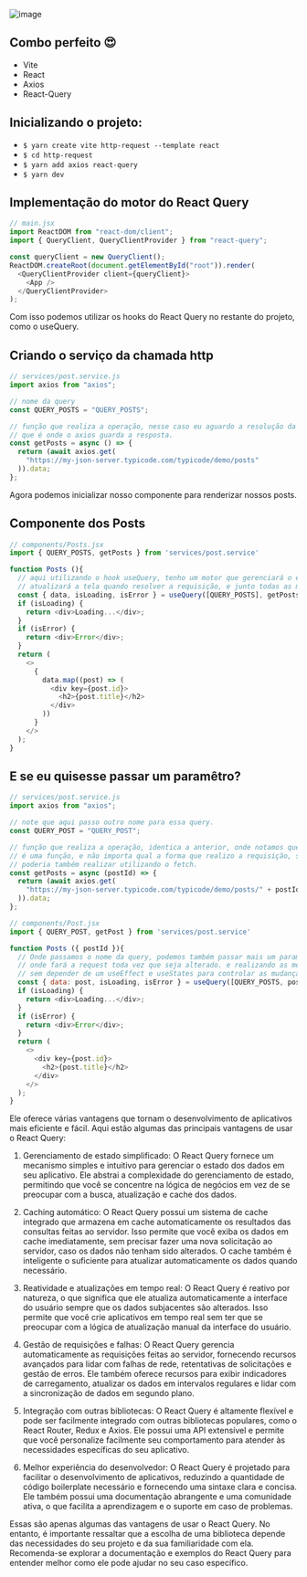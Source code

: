 ![image](https://github.com/Gabriel-Almeida-Ajax/react-query/assets/58678638/25dd9a0e-7a0e-4f06-b905-cdc6042de3de)

## Combo perfeito 😍
- Vite
- React
- Axios
- React-Query

## Inicializando o projeto:

- `$ yarn create vite http-request --template react`
- `$ cd http-request`
- `$ yarn add axios react-query`
- `$ yarn dev`

## Implementação do motor do React Query

```js
// main.jsx
import ReactDOM from "react-dom/client";
import { QueryClient, QueryClientProvider } from "react-query";

const queryClient = new QueryClient();
ReactDOM.createRoot(document.getElementById("root")).render(
  <QueryClientProvider client={queryClient}>
    <App />
  </QueryClientProvider>
);
```

Com isso podemos utilizar os hooks do React Query no restante do projeto, como o useQuery.

## Criando o serviço da chamada http

```js
// services/post.service.js
import axios from "axios";

// nome da query
const QUERY_POSTS = "QUERY_POSTS";

// função que realiza a operação, nesse caso eu aguardo a resolução da promise e devolvo o data,
// que é onde o axios guarda a resposta.
const getPosts = async () => {
  return (await axios.get(
    "https://my-json-server.typicode.com/typicode/demo/posts"
  )).data;
};
```

Agora podemos inicializar nosso componente para renderizar nossos posts.

## Componente dos Posts

```js
// components/Posts.jsx
import { QUERY_POSTS, getPosts } from 'services/post.service'

function Posts (){
  // aqui utilizando o hook useQuery, tenho um motor que gerenciará o estado, ou seja,
  // atualizará a tela quando resolver a requisição, e junto todas as mudanças, como error e loading. 
  const { data, isLoading, isError } = useQuery([QUERY_POSTS], getPosts);
  if (isLoading) {
    return <div>Loading...</div>;
  }
  if (isError) {
    return <div>Error</div>;
  }
  return (
    <>
      {
        data.map((post) => (
          <div key={post.id}>
            <h2>{post.title}</h2>
          </div>
        ))
      }
    </>
  );
}
```

## E se eu quisesse passar um paramêtro?

```js
// services/post.service.js
import axios from "axios";

// note que aqui passo outro nome para essa query.
const QUERY_POST = "QUERY_POST";

// função que realiza a operação, identica a anterior, onde notamos que há um contrato aqui.
// é uma função, e não importa qual a forma que realizo a requisição, somente importa os paramêtros passados.
// poderia também realizar utilizando o fetch. 
const getPosts = async (postId) => {
  return (await axios.get(
    "https://my-json-server.typicode.com/typicode/demo/posts/" + postId
  )).data;
};
```

```js
// components/Post.jsx
import { QUERY_POST, getPost } from 'services/post.service'

function Posts ({ postId }){
  // Onde passamos o nome da query, podemos também passar mais um paramêtro de dependencia, 
  // onde fará a request toda vez que seja alterado. e realizando as mesmas tratativas,
  // sem depender de um useEffect e useStates para controlar as mudanças
  const { data: post, isLoading, isError } = useQuery([QUERY_POSTS, postId], async () => await getPost(postId);
  if (isLoading) {
    return <div>Loading...</div>;
  }
  if (isError) {
    return <div>Error</div>;
  }
  return (
    <>
      <div key={post.id}>
        <h2>{post.title}</h2>
      </div>
    </>
  );
}
```


Ele oferece várias vantagens que tornam o desenvolvimento de aplicativos mais eficiente e fácil. Aqui estão algumas das principais vantagens de usar o React Query:

1. Gerenciamento de estado simplificado: O React Query fornece um mecanismo simples e intuitivo para gerenciar o estado dos dados em seu aplicativo. Ele abstrai a complexidade do gerenciamento de estado, permitindo que você se concentre na lógica de negócios em vez de se preocupar com a busca, atualização e cache dos dados.

2. Caching automático: O React Query possui um sistema de cache integrado que armazena em cache automaticamente os resultados das consultas feitas ao servidor. Isso permite que você exiba os dados em cache imediatamente, sem precisar fazer uma nova solicitação ao servidor, caso os dados não tenham sido alterados. O cache também é inteligente o suficiente para atualizar automaticamente os dados quando necessário.

3. Reatividade e atualizações em tempo real: O React Query é reativo por natureza, o que significa que ele atualiza automaticamente a interface do usuário sempre que os dados subjacentes são alterados. Isso permite que você crie aplicativos em tempo real sem ter que se preocupar com a lógica de atualização manual da interface do usuário.

4. Gestão de requisições e falhas: O React Query gerencia automaticamente as requisições feitas ao servidor, fornecendo recursos avançados para lidar com falhas de rede, retentativas de solicitações e gestão de erros. Ele também oferece recursos para exibir indicadores de carregamento, atualizar os dados em intervalos regulares e lidar com a sincronização de dados em segundo plano.

5. Integração com outras bibliotecas: O React Query é altamente flexível e pode ser facilmente integrado com outras bibliotecas populares, como o React Router, Redux e Axios. Ele possui uma API extensível e permite que você personalize facilmente seu comportamento para atender às necessidades específicas do seu aplicativo.

6. Melhor experiência do desenvolvedor: O React Query é projetado para facilitar o desenvolvimento de aplicativos, reduzindo a quantidade de código boilerplate necessário e fornecendo uma sintaxe clara e concisa. Ele também possui uma documentação abrangente e uma comunidade ativa, o que facilita a aprendizagem e o suporte em caso de problemas.

Essas são apenas algumas das vantagens de usar o React Query. No entanto, é importante ressaltar que a escolha de uma biblioteca depende das necessidades do seu projeto e da sua familiaridade com ela. Recomenda-se explorar a documentação e exemplos do React Query para entender melhor como ele pode ajudar no seu caso específico.


